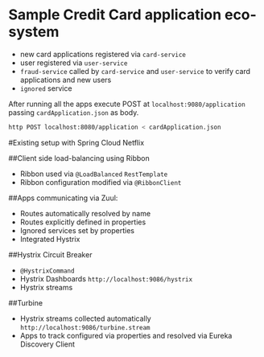# Sample Credit Card application eco-system

- new card applications registered via `card-service`
- user registered via `user-service`
- `fraud-service` called by `card-service` and `user-service` to verify 
card applications and new users
- `ignored` service

After running all the apps execute POST at `localhost:9080/application` passing 
`cardApplication.json` as body.

```bash
http POST localhost:8080/application < cardApplication.json
```

#Existing setup with Spring Cloud Netflix

##Client side load-balancing using Ribbon

- Ribbon used via `@LoadBalanced` `RestTemplate`
- Ribbon configuration modified via `@RibbonClient`

##Apps communicating via Zuul:
- Routes automatically resolved by name
- Routes explicitly defined in properties
- Ignored services set by properties
- Integrated Hystrix

##Hystrix Circuit Breaker
- `@HystrixCommand`
- Hystrix Dashboards `http://localhost:9086/hystrix`
- Hystrix streams

##Turbine
- Hystrix streams collected automatically  `http://localhost:9086/turbine.stream`
- Apps to track configured via properties and resolved via Eureka Discovery Client